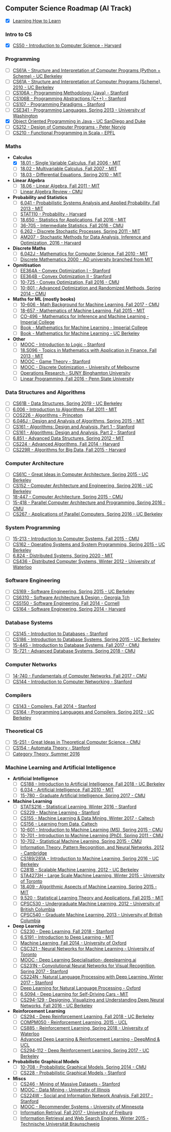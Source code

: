 ## Computer Science Roadmap (AI Track)

- [x] [Learning How to Learn](https://www.coursera.org/learn/learning-how-to-learn)

### Intro to CS

- [x] [CS50 - Introduction to Computer Science - Harvard](http://cs50.tv/)

### Programming

- [ ] [CS61A - Structure and Interpretation of Computer Programs (Python + Scheme) - UC Berkeley](http://cs61a.org/)
- [ ] [CS61A - Structure and Interpretation of Computer Programs (Scheme), 2010 - UC Berkeley](https://www.youtube.com/playlist?list=PLhMnuBfGeCDNgVzLPxF9o5UNKG1b-LFY9)
- [ ] [CS106A - Programming Methodology (Java) - Stanford](https://see.stanford.edu/Course/CS106A)
- [ ] [CS106B - Programming Abstractions (C++) - Stanford](https://see.stanford.edu/Course/CS106B)
- [ ] [CS107 - Programming Paradigms - Stanford](https://see.stanford.edu/Course/CS107)
- [ ] [CSE341 - Programming Languages, Spring 2013 - University of Washington](https://courses.cs.washington.edu/courses/cse341/13sp/)
- [x] [Object Oriented Programming in Java - UC SanDiego and Duke](https://www.coursera.org/specializations/object-oriented-programming)
- [ ] [CS212 - Design of Computer Programs - Peter Norvig](https://eu.udacity.com/course/design-of-computer-programs--cs212)
- [ ] [CS210 - Functional Programming in Scala - EPFL](https://www.coursera.org/specializations/scala)

### Maths

- **Calculus**
    - [x] [18.01 - Single Variable Calculus, Fall 2006 - MIT](https://ocw.mit.edu/courses/mathematics/18-01-single-variable-calculus-fall-2006/)
    - [ ] [18.02 - Multivariable Calculus, Fall 2007 - MIT](https://ocw.mit.edu/courses/mathematics/18-02-multivariable-calculus-fall-2007/)
    - [ ] [18.03 - Differential Equations, Spring 2010 - MIT](https://ocw.mit.edu/courses/mathematics/18-03-differential-equations-spring-2010/)

- **Linear Algebra**
    - [ ] [18.06 - Linear Algebra, Fall 2011 - MIT](https://ocw.mit.edu/courses/mathematics/18-06sc-linear-algebra-fall-2011/)
    - [ ] [Linear Algebra Review - CMU](http://www.cs.cmu.edu/~zkolter/course/linalg/index.html)

- **Probability and Statistics**
    - [ ] [6.041 - Probabilistic Systems Analysis and Applied Probability, Fall 2013 - MIT](https://ocw.mit.edu/courses/electrical-engineering-and-computer-science/6-041sc-probabilistic-systems-analysis-and-applied-probability-fall-2013/)
    - [ ] [STAT110 - Probability - Harvard](https://www.youtube.com/playlist?list=PL2SOU6wwxB0uwwH80KTQ6ht66KWxbzTIo)
    - [ ] [18.650 - Statistics for Applications, Fall 2016 - MIT](https://ocw.mit.edu/courses/mathematics/18-650-statistics-for-applications-fall-2016/)
    - [ ] [36-705 - Intermediate Statistics, Fall 2016 - CMU](http://www.stat.cmu.edu/~larry/=stat705/)
    - [ ] [6.262 - Discrete Stochastic Processes, Spring 2011 - MIT](https://ocw.mit.edu/courses/electrical-engineering-and-computer-science/6-262-discrete-stochastic-processes-spring-2011/)
    - [ ] [AM207 - Stochastic Methods for Data Analysis, Inference and Optimization, 2016 - Harvard](http://am207.github.io/2016/index.html)

-  **Discrete Maths**
    - [ ] [6.042J - Mathematics for Computer Science, Fall 2010 - MIT](https://ocw.mit.edu/courses/electrical-engineering-and-computer-science/6-042j-mathematics-for-computer-science-fall-2010/)
    - [ ] [Discrete Mathematics 2000 - AD university branched from MIT](http://www.aduni.org/courses/discrete/index.php?view=cw)
-  **Opmitisation**
    - [ ] [EE364A - Convex Optimization I - Stanford](https://see.stanford.edu/Course/EE364A)
    - [ ] [EE364B - Convex Optimization II - Stanford](https://see.stanford.edu/Course/EE364B)
    - [ ] [10-725 - Convex Optimization, Fall 2016 - CMU](http://www.stat.cmu.edu/~ryantibs/convexopt/)
    - [ ] [10-801 - Advanced Optimization and Randomized Methods, Spring 2014 - CMU](http://www.cs.cmu.edu/~suvrit/teach/aopt.html)

- **Maths for ML (mostly books)**
    - [ ] [10-606 - Math Background for Machine Learning, Fall 2017 - CMU](https://www.youtube.com/playlist?list=PL7y-1rk2cCsAqRtWoZ95z-GMcecVG5mzA)
    - [ ] [18-657 - Mathematics of Machine Learning, Fall 2015 - MIT](https://ocw.mit.edu/courses/mathematics/18-657-mathematics-of-machine-learning-fall-2015/)
    - [ ] [CO-496 - Mathematics for Inference and Machine Learning - Imperial College](http://wp.doc.ic.ac.uk/sml/teaching/mathematics-for-machine-learning-autumn-2016/)
    - [ ] [Book - Mathematics for Machine Learning - Imperial College](https://mml-book.com/)
    - [ ] [Book - Mathematics for Machine Learning - UC Berkeley](http://gwthomas.github.io/docs/math4ml.pdf)

- **Other**
    - [ ] [MOOC - Introduction to Logic - Stanford](https://www.coursera.org/learn/logic-introduction/)
    - [ ] [18.S096 - Topics in Mathematics with Application in Finance, Fall 2013 - MIT](https://ocw.mit.edu/courses/mathematics/18-s096-topics-in-mathematics-with-applications-in-finance-fall-2013/)
    - [ ] [MOOC - Game Theory - Stanford](https://www.coursera.org/learn/game-theory-1)
    - [ ] [MOOC - Discrete Optimization - University of Melbourne](https://www.coursera.org/learn/discrete-optimization)
    - [ ] [Operations Research - SUNY Binghamton University](https://www.youtube.com/playlist?list=PLgA4wLGrqI-ll9OSJmR5nU4lV4_aNTgKx)
    - [ ] [Linear Programming, Fall 2016 - Penn State University](https://www.youtube.com/playlist?list=PLbxFfU5GKZz1Tm_9RR5M_uvdOXpJJ8LC3)

### Data Structures and Algorithms

- [ ] [CS61B - Data Structures, Spring 2019 - UC Berkeley](https://sp19.datastructur.es/)
- [ ] [6.006 - Introduction to Algorithms, Fall 2011 - MIT](http://ocw.mit.edu/courses/electrical-engineering-and-computer-science/6-006-introduction-to-algorithms-fall-2011/)
- [ ] [COS226 - Algorithms - Princeton](https://algs4.cs.princeton.edu/home/)
- [ ] [6.046J - Design and Analysis of Algorithms, Spring 2015 - MIT](https://ocw.mit.edu/courses/electrical-engineering-and-computer-science/6-046j-design-and-analysis-of-algorithms-spring-2015/)
- [ ] [CS161 - Algorithms: Design and Analysis, Part 1 - Stanford](https://lagunita.stanford.edu/courses/course-v1:Engineering+Algorithms1+SelfPaced/about)
- [ ] [CS161 - Algorithms: Design and Analysis, Part 2 - Stanford](https://lagunita.stanford.edu/courses/course-v1:Engineering+Algorithms2+SelfPaced/about)
- [ ] [6.851 - Advanced Data Structures, Spring 2012 - MIT](https://ocw.mit.edu/courses/electrical-engineering-and-computer-science/6-851-advanced-data-structures-spring-2012/)
- [ ] [CS224 - Advanced Algorithms, Fall 2014 - Harvard](http://people.seas.harvard.edu/~minilek/cs224/fall14/index.html)
- [ ] [CS229R - Algorithms for Big Data, Fall 2015 - Harvard](http://people.seas.harvard.edu/~minilek/cs229r/fall15/index.html)

### Computer Architecture

- [ ] [CS61C - Great Ideas in Computer Architecture, Spring 2015 - UC Berkeley](https://archive.org/details/ucberkeley-webcast-PL-XXv-cvA_iCl2-D-FS5mk0jFF6cYSJs_)
- [ ] [CS152 - Computer Architecture and Engineering, Spring 2016 - UC Berkeley](https://www.youtube.com/playlist?list=PLkFD6_40KJIwEiwQx1dACXwh-2Fuo32qr)
- [ ] [18-447 - Computer Architecture, Spring 2015 - CMU](http://www.archive.ece.cmu.edu/~ece447/s15/doku.php?id=schedule)
- [ ] [15-418 - Parallel Computer Architecture and Programming, Spring 2016 - CMU](https://www.youtube.com/playlist?list=PLpIxOj-HnDsO4Atvrp86c-4La9Mq3kMQZ)
- [ ] [CS267 - Applications of Parallel Computers, Spring 2016 - UC Berkeley](https://people.eecs.berkeley.edu/~demmel/cs267_Spr16/)

### System Programming

- [ ] [15-213 - Introduction to Computer Systems, Fall 2015 - CMU](https://scs.hosted.panopto.com/Panopto/Pages/Sessions/List.aspx#folderID=%22b96d90ae-9871-4fae-91e2-b1627b43e25e%22)
- [ ] [CS162 - Operating Systems and System Programming, Spring 2015 - UC Berkeley](http://www.infocobuild.com/education/audio-video-courses/computer-science/cs162-spring2015-berkeley.html)
- [ ] [6.824 - Distributed Systems, Spring 2020 - MIT](https://pdos.csail.mit.edu/6.824/schedule.html)
- [ ] [CS436 - Distributed Computer Systems, Winter 2012 - University of Waterloo](https://www.youtube.com/playlist?list=PLawkBQ15NDEkDJ5IyLIJUTZ1rRM9YQq6N)

### Software Engineering

- [ ] [CS169 - Software Engineering, Spring 2015 - UC Berkeley](http://www.infocobuild.com/education/audio-video-courses/computer-science/cs169-spring2015-berkeley.html)
- [ ] [CS6310 - Software Architecture & Design - Georgia Tch](https://eu.udacity.com/course/software-architecture-design--ud821)
- [ ] [CS5150 - Software Engineering, Fall 2014 - Cornell](http://www.cs.cornell.edu/courses/cs5150/2014fa/materials.html)
- [ ] [CS164 - Software Engineering, Spring 2014 - Harvard](http://cs164.tv/2014/spring/)

### Database Systems

- [ ] [CS145 - Introduction to Databases - Stanford](https://lagunita.stanford.edu/courses/Home/Databases/Engineering/about)
- [ ] [CS186 - Introduction to Database Systems, Spring 2015 - UC Berkeley](https://archive.org/details/ucberkeley-webcast-PL-XXv-cvA_iBVK2QzAV-R7NMA1ZkaiR2y)
- [ ] [15-445 - Introduction to Database Systems, Fall 2017 - CMU](https://15445.courses.cs.cmu.edu/fall2017/)
- [ ] [15-721 - Advanced Database Systems, Spring 2018 - CMU](https://15721.courses.cs.cmu.edu/spring2018/)

### Computer Networks

- [ ] [14-740 - Fundamentals of Computer Networks, Fall 2017 - CMU](http://www.ini740.com/F17/index.html)
- [ ] [CS144 - Introduction to Computer Networking - Stanford](https://lagunita.stanford.edu/courses/Engineering/Networking-SP/SelfPaced/about)

### Compilers

- [ ] [CS143 - Compilers, Fall 2014 - Stanford](https://lagunita.stanford.edu/courses/Engineering/Compilers/Fall2014/about)
- [ ] [CS164 - Programming Languages and Compilers, Spring 2012 - UC Berkeley](http://www.infocobuild.com/education/audio-video-courses/computer-science/cs164-spring2012-berkeley.html)

### Theoretical CS

- [ ] [15-251 - Great Ideas in Theoretical Computer Science - CMU](https://www.youtube.com/playlist?list=PLm3J0oaFux3aafQm568blS9blxtA_EWQv)
- [ ] [CS154 - Automata Theory - Stanford](https://lagunita.stanford.edu/courses/course-v1:ComputerScience+Automata+SelfPaced/about)
- [ ] [Category Theory, Summer 2016](https://www.youtube.com/playlist?list=PLbgaMIhjbmEnaH_LTkxLI7FMa2HsnawM_)

### Machine Learning and Artificial Intelligence

- **Artificial Intelligence**
    - [ ] [CS188 - Introduction to Artificial Intelligence, Fall 2018 - UC Berkeley](https://inst.eecs.berkeley.edu/~cs188/fa18/)
    - [ ] [6.034 - Artificial Intelligence, Fall 2010 - MIT](https://ocw.mit.edu/courses/electrical-engineering-and-computer-science/6-034-artificial-intelligence-fall-2010/)
    - [ ] [15-780 - Graduate Artificial Intelligence, Spring 2017 - CMU](https://www.youtube.com/playlist?list=PLpIxOj-HnDsPfw9slkk0BfwuiNEYVnsd_)

- **Machine Learning**
    - [ ] [STATS216 - Statistical Learning, Winter 2016 - Stanford](https://lagunita.stanford.edu/courses/HumanitiesSciences/StatLearning/Winter2016/about)
    - [ ] [CS229 - Machine Learning - Stanford](https://see.stanford.edu/course/cs229)
    - [ ] [CS155 - Machine Learning & Data Mining, Winter 2017 - Caltech](http://www.yisongyue.com/courses/cs155/2017_winter/)
    - [ ] [CS156 - Learning from Data, Caltech](https://work.caltech.edu/lectures.html)
    - [ ] [10-601 - Introduction to Machine Learning (MS), Spring 2015 - CMU](http://www.cs.cmu.edu/~ninamf/courses/601sp15/lectures.shtml)
    - [ ] [10-701 - Introduction to Machine Learning (PhD), Spring 2011 - CMU](http://www.cs.cmu.edu/~tom/10701_sp11/lectures.shtml)
    - [ ] [10-702 - Statistical Machine Learning, Spring 2015 - CMU](https://www.youtube.com/playlist?list=PLjbUi5mgii6BWEUZf7He6nowWvGne_Y8r)
    - [ ] [Information Theory, Pattern Recognition, and Neural Networks, 2012 - Cambridge](http://www.inference.org.uk/itprnn/)
    - [ ] [CS189/281A - Introduction to Machine Learning, Spring 2016 - UC Berkeley](https://people.eecs.berkeley.edu/~jrs/189s16/)
    - [ ] [C281B - Scalable Machine Learning, 2012 - UC Berkeley](http://alex.smola.org/teaching/berkeley2012/syllabus.html)
    - [ ] [STA4273H - Large Scale Machine Learning, Winter 2015 - University of Toronto](http://www.cs.toronto.edu/~rsalakhu/STA4273_2015/lectures.html)
    - [ ] [18.409 - Algorithmic Aspects of Machine Learning, Spring 2015 - MIT](https://www.youtube.com/playlist?list=PLB3sDpSRdrOvI1hYXNsa6Lety7K8FhPpx)
    - [ ] [9.520 - Statistical Learning Theory and Applications, Fall 2015 - MIT](https://www.youtube.com/playlist?list=PLyGKBDfnk-iDj3FBd0Avr_dLbrU8VG73O)
    - [ ] [CPSC530 - Undergraduate Machine Learning, 2012 - University of British Columbia](https://www.youtube.com/playlist?list=PLE6Wd9FR--Ecf_5nCbnSQMHqORpiChfJf)
    - [ ] [CPSC540 - Graduate Machine Learning, 2013 - University of British Columbia](https://www.cs.ubc.ca/~nando/540-2013/lectures.html)

- **Deep Learning**
    - [ ] [CS230 - Deep Learning, Fall 2018 - Stanford](http://cs230.stanford.edu/)
    - [ ] [6.S191 - Introduction to Deep Learning - MIT](http://introtodeeplearning.com/)
    - [ ] [Machine Learning, Fall 2014 - University of Oxford](https://www.cs.ox.ac.uk/people/nando.defreitas/machinelearning/)
    - [ ] [CSC321 - Neural Networks for Machine Learning - University of Toronto](https://www.coursera.org/learn/neural-networks)
    - [ ] [MOOC - Deep Learning Specialisation- deeplearning.ai](https://www.coursera.org/specializations/deep-learning)
    - [ ] [CS231N - Convolutional Neural Networks for Visual Recognition, Spring 2017 - Stanford](http://cs231n.stanford.edu/2017/)
    - [ ] [CS224N - Natural Language Processing with Deep Learning, Winter 2017 - Stanford](https://www.youtube.com/playlist?list=PL3FW7Lu3i5Jsnh1rnUwq_TcylNr7EkRe6)
    - [ ] [Deep Learning for Natural Language Processing - Oxford](https://github.com/oxford-cs-deepnlp-2017/lectures)
    - [ ] [6.S094 - Deep Learning for Self-Driving Cars - MIT](https://selfdrivingcars.mit.edu/)
    - [ ] [CS294-129 - Designing, Visualizing and Understanding Deep Neural Networks, Fall 2016 - UC Berkeley](https://www.youtube.com/playlist?list=PLkFD6_40KJIxopmdJF_CLNqG3QuDFHQUm)

- **Reinforcement Learning**
    - [ ] [CS294 - Deep Reinforcement Learning, Fall 2018 - UC Berkeley](http://rail.eecs.berkeley.edu/deeprlcourse/)
    - [ ] [COMPM050 - Reinforcement Learning, 2015 - UCL](http://www0.cs.ucl.ac.uk/staff/D.Silver/web/Teaching.html)
    - [ ] [CS885 - Reinforcement Learning, Spring 2018 - University of Waterloo](https://cs.uwaterloo.ca/~ppoupart/teaching/cs885-spring18/index.html)
    - [ ] [Advanced Deep Learning & Reinforcement Learning - DeepMind & UCL](https://www.youtube.com/playlist?list=PLqYmG7hTraZDNJre23vqCGIVpfZ_K2RZs)
    - [ ] [CS294-112 - Deep Reinforcement Learning, Spring 2017 - UC Berkeley](https://www.youtube.com/playlist?list=PLkFD6_40KJIwTmSbCv9OVJB3YaO4sFwkX)

- **Probabilistic Graphical Models**
    - [ ] [10-708 - Probabilistic Graphical Models, Spring 2014 - CMU](http://www.cs.cmu.edu/~epxing/Class/10708-14/lecture.html)
    - [ ] [CS228 - Probabilistic Graphical Models - Stanford](http://openclassroom.stanford.edu/MainFolder/CoursePage.php?course=ProbabilisticGraphicalModels)

- **Miscs**
    - [ ] [CS246 - Mining of Massive Datasets - Stanford](https://lagunita.stanford.edu/courses/course-v1:ComputerScience+MMDS+SelfPaced/about)
    - [ ] [MOOC - Data Mining - University of Illinois](https://www.coursera.org/specializations/data-mining)
    - [ ] [CS224W - Social and Information Network Analysis, Fall 2017 - Stanford](http://snap.stanford.edu/class/cs224w-videos-2017/)
    - [ ] [MOOC - Recommender Systems - University of Minnesota](https://www.coursera.org/specializations/recommender-systems)
    - [ ] [Information Retrival, Fall 2017 - University of Freiburg](https://ad-wiki.informatik.uni-freiburg.de/teaching/InformationRetrievalWS1718)
    - [ ] [Information Retrieval and Web Search Engines, Winter 2015 - Technische Universität Braunschweig](http://www.ifis.cs.tu-bs.de/teaching/ws-1516/IRWS)

